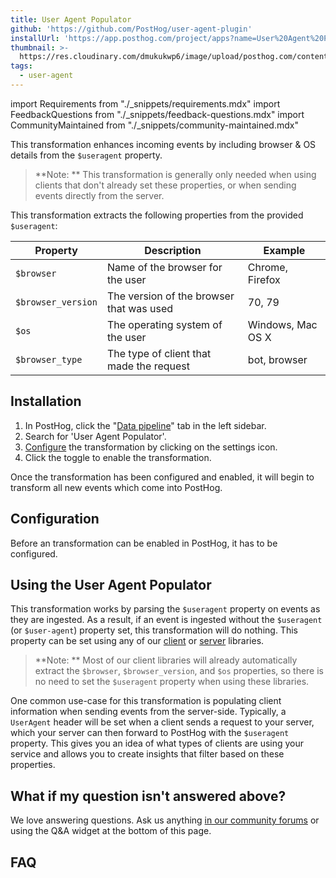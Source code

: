 ```yaml
---
title: User Agent Populator
github: 'https://github.com/PostHog/user-agent-plugin'
installUrl: 'https://app.posthog.com/project/apps?name=User%20Agent%20Populator'
thumbnail: >-
  https://res.cloudinary.com/dmukukwp6/image/upload/posthog.com/contents/cdp/thumbnails/user-agent-enhancer.png
tags:
  - user-agent
---
```


import Requirements from "./_snippets/requirements.mdx"
import FeedbackQuestions from "./_snippets/feedback-questions.mdx"
import CommunityMaintained from "./_snippets/community-maintained.mdx"

This transformation enhances incoming events by including browser & OS details from the `$useragent` property.

> **Note: ** This transformation is generally only needed when using clients that don't already set these properties, or when sending events directly from the server.

This transformation extracts the following properties from the provided `$useragent`:

| Property | Description | Example|
| --- | --- | --- |
| `$browser` | Name of the browser for the user | Chrome, Firefox |
| `$browser_version` | The version of the browser that was used | 70, 79 |
| `$os` | The operating system of the user | Windows, Mac OS X |
| `$browser_type` | The type of client that made the request | bot, browser |

<Requirements />

## Installation

1. In PostHog, click the "[Data pipeline](https://us.posthog.com/apps)" tab in the left sidebar.
2. Search for 'User Agent Populator'.
3. [Configure](#configure) the transformation by clicking on the settings icon.
4. Click the toggle to enable the transformation.

Once the transformation has been configured and enabled, it will begin to transform all new events which come into PostHog.

## Configuration

Before an transformation can be enabled in PostHog, it has to be configured.

<AppParameters />

## Using the User Agent Populator

This transformation works by parsing the `$useragent` property on events as they are ingested.
As a result, if an event is ingested without the `$useragent` (or `$user-agent`) property set, this transformation will do nothing.
This property can be set using any of our [client](/docs/integrate#client-libraries) or [server](/docs/integrate#server-libraries) libraries.

> **Note: ** Most of our client libraries will already automatically extract the `$browser`, `$browser_version`, and `$os` properties, so there is no need to set the `$useragent` property when using these libraries.

One common use-case for this transformation is populating client information when sending events from the server-side. Typically, a `UserAgent` header will be set when a client sends a request to your server, which your server can then forward to PostHog with the `$useragent` property.
This gives you an idea of what types of clients are using your service and allows you to create insights that filter based on these properties.

## What if my question isn't answered above?

We love answering questions. Ask us anything [in our community forums](/questions) or using the Q&A widget at the bottom of this page.

## FAQ

<CommunityMaintained />

<FeedbackQuestions />
